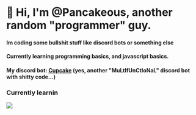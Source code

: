 # 👋 Hi, I'm @Pancakeous, another random "programmer" guy.

#### Im coding some bullshit stuff like discord bots or something else
#### Currently learning programming basics, and javascript basics.
#### My discord bot: [Cupcake](https://discord.gg/FwxBp6Mh3Z) (yes, another "MuLtIfUnCtIoNaL" discord bot with shitty code...)

### Currently learnin
<img src="https://cdn.jsdelivr.net/npm/simple-icons@4.25.0/icons/javascript.svg">

